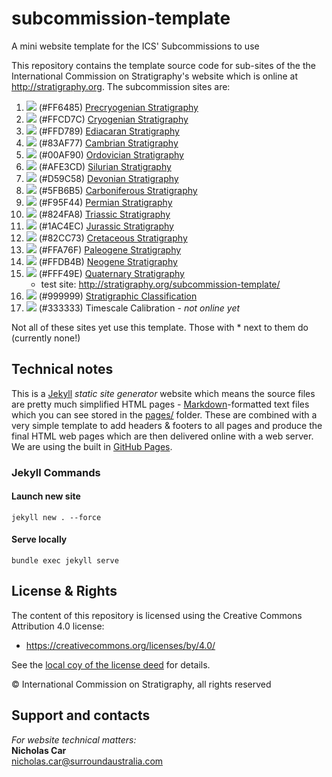 # subcommission-template
A mini website template for the ICS' Subcommissions to use

This repository contains the template source code for sub-sites of the the International Commission on Stratigraphy's website which is online at <http://stratigraphy.org>. The subcommission sites are:

1. ![](images/colour-precambrian.png) (#FF6485) [Precryogenian Stratigraphy](http://precryogenian.stratigraphy.org/)
2. ![](images/colour-cryogenian.png) (#FFCD7C) [Cryogenian Stratigraphy](http://www.episodes.org/index.php/epi/article/view/89231)
3. ![](images/colour-ediacaran.png) (#FFD789) [Ediacaran Stratigraphy](http://ediacaran.stratigraphy.org/)
4. ![](images/colour-cambrian.png) (#83AF77) [Cambrian Stratigraphy](http://cambrian.stratigraphy.org/)
5. ![](images/colour-ordovician.png) (#00AF90) [Ordovician Stratigraphy](http://ordovician.stratigraphy.org/)
6. ![](images/colour-silurian.png) (#AFE3CD) [Silurian Stratigraphy](http://silurian.stratigraphy.org/)
7. ![](images/colour-devonian.png) (#D59C58) [Devonian Stratigraphy](http://devonian.stratigraphy.org/)
8. ![](images/colour-carboniferous.png) (#5FB6B5) [Carboniferous Stratigraphy](http://carboniferous.stratigraphy.org/)
9. ![](images/colour-permian.png) (#F95F44) [Permian Stratigraphy](http://permian.stratigraphy.org/)
10. ![](images/colour-triassic.png) (#824FA8) [Triassic Stratigraphy](http://triassic.stratigraphy.org/)
11. ![](images/colour-jurassic.png) (#1AC4EC) [Jurassic Stratigraphy](http://jurassic.stratigraphy.org/)
12. ![](images/colour-cretaceous.png) (#82CC73) [Cretaceous Stratigraphy](http://cretaceous.stratigraphy.org/)
13. ![](images/colour-paleogene.png) (#FFA76F) [Paleogene Stratigraphy](http://paleogene.stratigraphy.org/)
14. ![](images/colour-neogene.png) (#FFDB4B) [Neogene Stratigraphy](http://neogene.stratigraphy.org/)
15. ![](images/colour-quaternary.png) (#FFF49E) [Quaternary Stratigraphy](http://quaternary.stratigraphy.org/)
    * test site: <http://stratigraphy.org/subcommission-template/>
16. ![](images/colour-stratigraphic-classification.png) (#999999) [Stratigraphic Classification](http://issc.uni-graz.at/)
17. ![](images/colour-timescale-calibration.png) (#333333) Timescale Calibration - *not online yet*

Not all of these sites yet use this template. Those with * next to them do (currently none!)

## Technical notes
This is a [Jekyll](https://jekyllrb.com/) *static site generator* website which means the source files are pretty much simplified HTML pages - [Markdown](https://github.com/adam-p/markdown-here/wiki/Markdown-Cheatsheet)-formatted text files which you can see stored in the [pages/](pages/) folder. These are combined with a very simple template to add headers & footers to all pages and produce the final HTML web pages which are then delivered online with a web server. We are using the built in [GitHub Pages](https://pages.github.com/).

### Jekyll Commands
#### Launch new site
`jekyll new . --force`

#### Serve locally
`bundle exec jekyll serve`


## License & Rights
The content of this repository is licensed using the Creative Commons Attribution 4.0 license:

* <https://creativecommons.org/licenses/by/4.0/>

See the [local coy of the license deed](LICENSE) for details.

&copy; International Commission on Stratigraphy, all rights reserved


## Support and contacts
*For website technical matters:*  
**Nicholas Car**  
<nicholas.car@surroundaustralia.com>  
